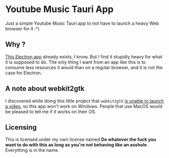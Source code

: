# Youtube Music Tauri App

Just a simple Youtube Music Tauri app to not have to launch a heavy Web browser for it :^)

## Why ?

[This Electron app](https://github.com/th-ch/youtube-music) already exists, I know. But I find it stupidly heavy for what it is supposed to do. The only thing I want from an app like this is to consume less resources it would than on a regular browser, and it is not the case for Electron.

## A note about webkit2gtk

I discovered while doing this little project that ``webkit2gtk`` [is unable to launch a video](https://github.com/tauri-apps/tauri/issues/6512), so this app won't work on Windows. People that use MacOS would be pleased to tell me if it works on their OS.

## Licensing

This is licensed under my own license named **Do whatever the fuck you want to do with this as long as you're not behaving like an asshole**. Everything is in the name.


